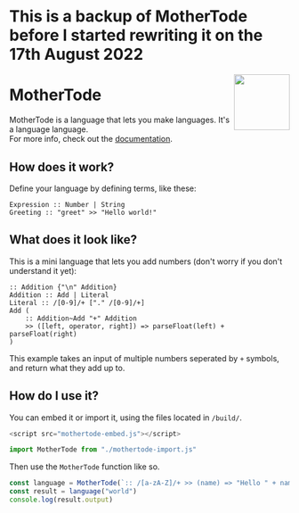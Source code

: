 # This is a backup of MotherTode before I started rewriting it on the 17th August 2022

<img align="right" height="100" src="http://todepond.com/IMG/MotherTode@0.25x.png">

# MotherTode

MotherTode is a language that lets you make languages. It's a language language.<br>
For more info, check out the [documentation](https://l2wilson94.gitbook.io/mothertode/).

## How does it work?
Define your language by defining terms, like these:

```
Expression :: Number | String
Greeting :: "greet" >> "Hello world!"
```

## What does it look like?
This is a mini language that lets you add numbers (don't worry if you don't understand it yet):
```
:: Addition {"\n" Addition}
Addition :: Add | Literal
Literal :: /[0-9]/+ ["." /[0-9]/+]
Add (
    :: Addition~Add "+" Addition
    >> ([left, operator, right]) => parseFloat(left) + parseFloat(right)
)
```
This example takes an input of multiple numbers seperated by `+` symbols, and return what they add up to.

## How do I use it?
You can embed it or import it, using the files located in `/build/`.
```js
<script src="mothertode-embed.js"></script>
```
```js
import MotherTode from "./mothertode-import.js"
```
Then use the `MotherTode` function like so.
```js
const language = MotherTode(`:: /[a-zA-Z]/+ >> (name) => "Hello " + name + "!"`)
const result = language("world")
console.log(result.output)
```
